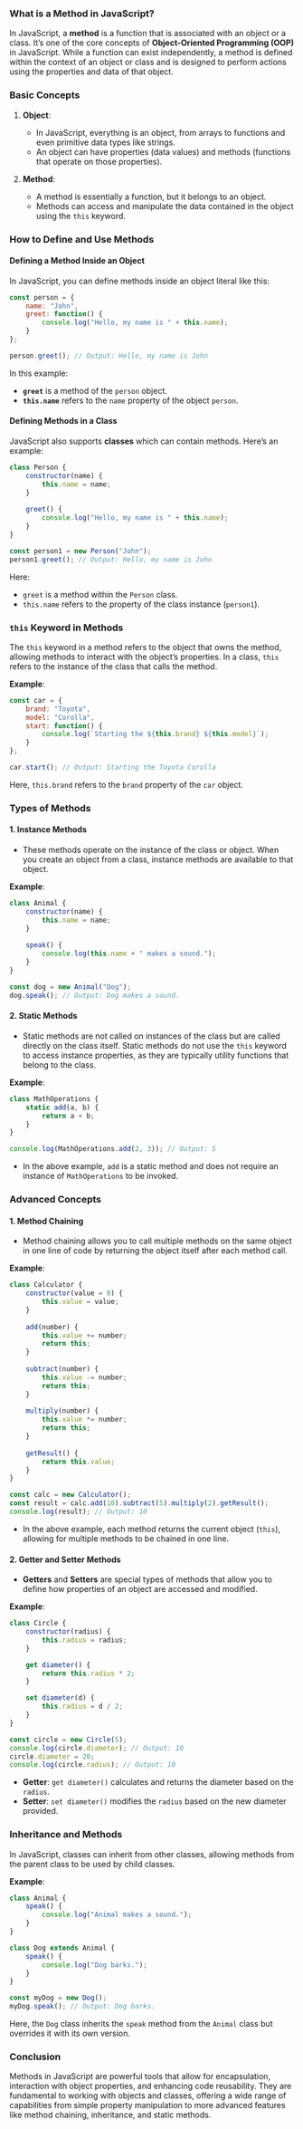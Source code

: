 ### What is a Method in JavaScript?

In JavaScript, a **method** is a function that is associated with an object or a class. It’s one of the core concepts of **Object-Oriented Programming (OOP)** in JavaScript. While a function can exist independently, a method is defined within the context of an object or class and is designed to perform actions using the properties and data of that object.

### Basic Concepts

1. **Object**:
   - In JavaScript, everything is an object, from arrays to functions and even primitive data types like strings.
   - An object can have properties (data values) and methods (functions that operate on those properties).
   
2. **Method**:
   - A method is essentially a function, but it belongs to an object.
   - Methods can access and manipulate the data contained in the object using the `this` keyword.

### How to Define and Use Methods

#### Defining a Method Inside an Object
In JavaScript, you can define methods inside an object literal like this:
```javascript
const person = {
    name: "John",
    greet: function() {
        console.log("Hello, my name is " + this.name);
    }
};

person.greet(); // Output: Hello, my name is John
```

In this example:
- **`greet`** is a method of the `person` object.
- **`this.name`** refers to the `name` property of the object `person`.

#### Defining Methods in a Class
JavaScript also supports **classes** which can contain methods. Here’s an example:
```javascript
class Person {
    constructor(name) {
        this.name = name;
    }
    
    greet() {
        console.log("Hello, my name is " + this.name);
    }
}

const person1 = new Person("John");
person1.greet(); // Output: Hello, my name is John
```
Here:
- `greet` is a method within the `Person` class.
- `this.name` refers to the property of the class instance (`person1`).

### `this` Keyword in Methods

The `this` keyword in a method refers to the object that owns the method, allowing methods to interact with the object’s properties. In a class, `this` refers to the instance of the class that calls the method.

**Example**:
```javascript
const car = {
    brand: "Toyota",
    model: "Corolla",
    start: function() {
        console.log(`Starting the ${this.brand} ${this.model}`);
    }
};

car.start(); // Output: Starting the Toyota Corolla
```
Here, `this.brand` refers to the `brand` property of the `car` object.

### Types of Methods

#### 1. **Instance Methods**
   - These methods operate on the instance of the class or object. When you create an object from a class, instance methods are available to that object.
   
   **Example**:
   ```javascript
   class Animal {
       constructor(name) {
           this.name = name;
       }
       
       speak() {
           console.log(this.name + " makes a sound.");
       }
   }
   
   const dog = new Animal("Dog");
   dog.speak(); // Output: Dog makes a sound.
   ```

#### 2. **Static Methods**
   - Static methods are not called on instances of the class but are called directly on the class itself. Static methods do not use the `this` keyword to access instance properties, as they are typically utility functions that belong to the class.
   
   **Example**:
   ```javascript
   class MathOperations {
       static add(a, b) {
           return a + b;
       }
   }
   
   console.log(MathOperations.add(2, 3)); // Output: 5
   ```

   - In the above example, `add` is a static method and does not require an instance of `MathOperations` to be invoked.

### Advanced Concepts

#### 1. **Method Chaining**
   - Method chaining allows you to call multiple methods on the same object in one line of code by returning the object itself after each method call.
   
   **Example**:
   ```javascript
   class Calculator {
       constructor(value = 0) {
           this.value = value;
       }
       
       add(number) {
           this.value += number;
           return this;
       }
       
       subtract(number) {
           this.value -= number;
           return this;
       }
       
       multiply(number) {
           this.value *= number;
           return this;
       }
       
       getResult() {
           return this.value;
       }
   }

   const calc = new Calculator();
   const result = calc.add(10).subtract(5).multiply(2).getResult();
   console.log(result); // Output: 10
   ```

   - In the above example, each method returns the current object (`this`), allowing for multiple methods to be chained in one line.

#### 2. **Getter and Setter Methods**
   - **Getters** and **Setters** are special types of methods that allow you to define how properties of an object are accessed and modified.

   **Example**:
   ```javascript
   class Circle {
       constructor(radius) {
           this.radius = radius;
       }

       get diameter() {
           return this.radius * 2;
       }

       set diameter(d) {
           this.radius = d / 2;
       }
   }

   const circle = new Circle(5);
   console.log(circle.diameter); // Output: 10
   circle.diameter = 20;
   console.log(circle.radius); // Output: 10
   ```

   - **Getter**: `get diameter()` calculates and returns the diameter based on the `radius`.
   - **Setter**: `set diameter()` modifies the `radius` based on the new diameter provided.

### Inheritance and Methods

In JavaScript, classes can inherit from other classes, allowing methods from the parent class to be used by child classes.

**Example**:
```javascript
class Animal {
    speak() {
        console.log("Animal makes a sound.");
    }
}

class Dog extends Animal {
    speak() {
        console.log("Dog barks.");
    }
}

const myDog = new Dog();
myDog.speak(); // Output: Dog barks.
```
Here, the `Dog` class inherits the `speak` method from the `Animal` class but overrides it with its own version.

### Conclusion

Methods in JavaScript are powerful tools that allow for encapsulation, interaction with object properties, and enhancing code reusability. They are fundamental to working with objects and classes, offering a wide range of capabilities from simple property manipulation to more advanced features like method chaining, inheritance, and static methods.
